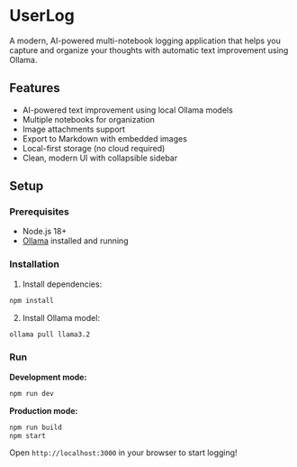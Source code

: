 # UserLog

A modern, AI-powered multi-notebook logging application that helps you capture and organize your thoughts with automatic text improvement using Ollama.

## Features

- AI-powered text improvement using local Ollama models
- Multiple notebooks for organization
- Image attachments support
- Export to Markdown with embedded images
- Local-first storage (no cloud required)
- Clean, modern UI with collapsible sidebar

## Setup

### Prerequisites
- Node.js 18+
- [Ollama](https://ollama.ai) installed and running

### Installation

1. Install dependencies:
```bash
npm install
```

2. Install Ollama model:
```bash
ollama pull llama3.2
```

### Run

**Development mode:**
```bash
npm run dev
```

**Production mode:**
```bash
npm run build
npm start
```

Open `http://localhost:3000` in your browser to start logging!
